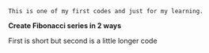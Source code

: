 `This is one of my first codes and just for my learning.`  

**Create Fibonacci series in 2 ways**  

First is short but second is a little longer code
